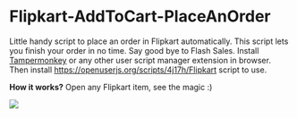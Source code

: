 # Flipkart-AddToCart-PlaceAnOrder
Little handy script to place an order in Flipkart automatically. This script lets you finish your order in no time. Say good bye to Flash Sales.
Install [Tampermonkey](https://www.tampermonkey.net/)
 or any other user script manager extension in browser. Then install https://openuserjs.org/scripts/4j17h/Flipkart script to use.

**How it works?**
Open any Flipkart item, see the magic :) 

![](https://github.com/4j17h/Flipkart-AddToCart-PlaceAnOrder/blob/master/flipkart.gif)
